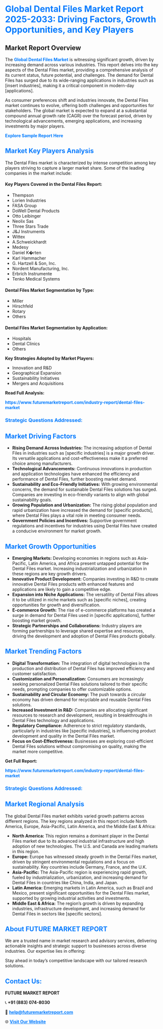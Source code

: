 <h1 style="color: #007BFF;">Global Dental Files Market Report 2025-2033: Driving Factors, Growth Opportunities, and Key Players</h1>

<section id="overview">
<h2>Market Report Overview</h2>
<p>The <a href="https://www.futuremarketreport.com/industry-report/dental-files-market" style="color: #007BFF; text-decoration: none;"><strong>Global Dental Files Market</strong></a> is witnessing significant growth, driven by increasing demand across various industries. This report delves into the key aspects of the Dental Files market, providing a comprehensive analysis of its current status, future potential, and challenges. The demand for Dental Files has surged due to its wide-ranging applications in industries such as [insert industries], making it a critical component in modern-day [applications].</p>
<p>As consumer preferences shift and industries innovate, the Dental Files market continues to evolve, offering both challenges and opportunities for stakeholders. The global market is expected to expand at a substantial compound annual growth rate (CAGR) over the forecast period, driven by technological advancements, emerging applications, and increasing investments by major players.</p>
</section>

<section id="overview">
<p><a href="https://www.futuremarketreport.com/request-sample/reportId=56592" style="color: #007BFF; text-decoration: none;"><strong>Explore Sample Report Here</strong></a></p>
</section>

<section id="key-players">
<h2 style="color: #007BFF;">Market Key Players Analysis</h2>
<p>The Dental Files market is characterized by intense competition among key players striving to capture a larger market share. Some of the leading companies in the market include:</p>
<h4>Key Players Covered in the Dental Files Report:</h4>
<ul><li>Thempson</li><li>Lorien Industries</li><li>FASA Group</li><li>DoWell Dental Products</li><li>Otto Leibinger</li><li>Neolix Sas</li><li>Three Stars Trade</li><li>J&amp;J Instruments</li><li>Wittex</li><li>A.Schweickhardt</li><li>Medesy</li><li>Daniel K�rten</li><li>Karl Hammacher</li><li>G. Hartzell &amp; Son, Inc.</li><li>Nordent Manufacturing, Inc.</li><li>Erbrich Instrumente</li><li>Tenko Medical Systems</li></ul>
<h4>Dental Files Market Segmentation by Type:</h4>
<ul><li>Miller</li><li>Hirschfeld</li><li>Rotary</li><li>Others</li></ul>

<h4>Dental Files Market Segmentation by Application:</h4>
<ul><li>Hospitals</li><li>Dental Clinics</li><li>Others</li></ul>
<p><strong>Key Strategies Adopted by Market Players:</strong></p>
<ul>
<li>Innovation and R&D</li>
<li>Geographical Expansion</li>
<li>Sustainability Initiatives</li>
<li>Mergers and Acquisitions</li>
</ul>
</section>

<section>
<p><strong>Read Full Analysis: </strong></p><a href="https://www.futuremarketreport.com/industry-report/dental-files-market" style="color: #007BFF; text-decoration: none;"><strong>https://www.futuremarketreport.com/industry-report/dental-files-market</strong></a>
<h3 style="color: #007BFF;">Strategic Questions Addressed:</h3>
</section>

<section id="driving-factors">
<h2 style="color: #007BFF;">Market Driving Factors</h2>
<ul>
<li><strong>Rising Demand Across Industries:</strong> The increasing adoption of Dental Files in industries such as [specific industries] is a major growth driver. Its versatile applications and cost-effectiveness make it a preferred choice among manufacturers.</li>
<li><strong>Technological Advancements:</strong> Continuous innovations in production and application technologies have enhanced the efficiency and performance of Dental Files, further boosting market demand.</li>
<li><strong>Sustainability and Eco-Friendly Initiatives:</strong> With growing environmental concerns, the demand for sustainable Dental Files solutions has surged. Companies are investing in eco-friendly variants to align with global sustainability goals.</li>
<li><strong>Growing Population and Urbanization:</strong> The rising global population and rapid urbanization have increased the demand for [specific products], where Dental Files plays a vital role in meeting consumer needs.</li>
<li><strong>Government Policies and Incentives:</strong> Supportive government regulations and incentives for industries using Dental Files have created a conducive environment for market growth.</li>
</ul>
</section>

<section id="growth-opportunities">
<h2 style="color: #007BFF;">Market Growth Opportunities</h2>
<ul>
<li><strong>Emerging Markets:</strong> Developing economies in regions such as Asia-Pacific, Latin America, and Africa present untapped potential for the Dental Files market. Increasing industrialization and urbanization in these regions are key growth drivers.</li>
<li><strong>Innovative Product Development:</strong> Companies investing in R&D to create innovative Dental Files products with enhanced features and applications are likely to gain a competitive edge.</li>
<li><strong>Expansion into Niche Applications:</strong> The versatility of Dental Files allows it to be utilized in niche markets such as [specific niches], creating opportunities for growth and diversification.</li>
<li><strong>E-commerce Growth:</strong> The rise of e-commerce platforms has created a surge in demand for Dental Files used in [specific applications], further boosting market growth.</li>
<li><strong>Strategic Partnerships and Collaborations:</strong> Industry players are forming partnerships to leverage shared expertise and resources, driving the development and adoption of Dental Files products globally.</li>
</ul>
</section>

<section id="trending-factors">
<h2 style="color: #007BFF;">Market Trending Factors</h2>
<ul>
<li><strong>Digital Transformation:</strong> The integration of digital technologies in the production and distribution of Dental Files has improved efficiency and customer satisfaction.</li>
<li><strong>Customization and Personalization:</strong> Consumers are increasingly seeking personalized Dental Files solutions tailored to their specific needs, prompting companies to offer customizable options.</li>
<li><strong>Sustainability and Circular Economy:</strong> The push towards a circular economy has driven demand for recyclable and reusable Dental Files solutions.</li>
<li><strong>Increased Investment in R&D:</strong> Companies are allocating significant resources to research and development, resulting in breakthroughs in Dental Files technology and applications.</li>
<li><strong>Regulatory Compliance:</strong> Adherence to strict regulatory standards, particularly in industries like [specific industries], is influencing product development and quality in the Dental Files market.</li>
<li><strong>Focus on Cost-Effectiveness:</strong> Businesses are exploring cost-efficient Dental Files solutions without compromising on quality, making the market more competitive.</li>
</ul>
</section>

<section>
<p><strong>Get Full Report: </strong></p><a href="https://www.futuremarketreport.com/industry-report/dental-files-market" style="color: #007BFF; text-decoration: none;"><strong>https://www.futuremarketreport.com/industry-report/dental-files-market</strong></a>
<h3 style="color: #007BFF;">Strategic Questions Addressed:</h3>
</section>


<section id="regional-analysis">
<h2 style="color: #007BFF;">Market Regional Analysis</h2>
<p>The global Dental Files market exhibits varied growth patterns across different regions. The key regions analyzed in this report include North America, Europe, Asia-Pacific, Latin America, and the Middle East & Africa:</p>
<ul>
<li><strong>North America:</strong> This region remains a dominant player in the Dental Files market due to its advanced industrial infrastructure and high adoption of new technologies. The U.S. and Canada are leading markets in this region.</li>
<li><strong>Europe:</strong> Europe has witnessed steady growth in the Dental Files market, driven by stringent environmental regulations and a focus on sustainability. Key countries include Germany, France, and the U.K.</li>
<li><strong>Asia-Pacific:</strong> The Asia-Pacific region is experiencing rapid growth, fueled by industrialization, urbanization, and increasing demand for Dental Files in countries like China, India, and Japan.</li>
<li><strong>Latin America:</strong> Emerging markets in Latin America, such as Brazil and Mexico, present significant opportunities for the Dental Files market, supported by growing industrial activities and investments.</li>
<li><strong>Middle East & Africa:</strong> The region’s growth is driven by expanding industries, infrastructure development, and increasing demand for Dental Files in sectors like [specific sectors].</li>
</ul>
</section>

<footer>
<h2 style="color: #007BFF;">About FUTURE MARKET REPORT</h2>
<p>We are a trusted name in market research and advisory services, delivering actionable insights and strategic support to businesses across diverse industries. Our expertise lies in offering:</p>

<p>Stay ahead in today’s competitive landscape with our tailored research solutions.</p>

<h2 style="color: #007BFF;">Contact Us:</h2>
<p><strong>FUTURE MARKET REPORT</strong></p>
<p>📞 <strong>+91 (883) 074-8030</strong></p>
<p>📧 <strong><a href="mailto:help@futuremarketreport.com" style="color: #007BFF;">help@futuremarketreport.com</a></strong></p>
<p>🌐 <strong><a href="https://www.futuremarketreport.com/" style="color: #007BFF;">Visit Our Website</a></strong></p>
</footer>